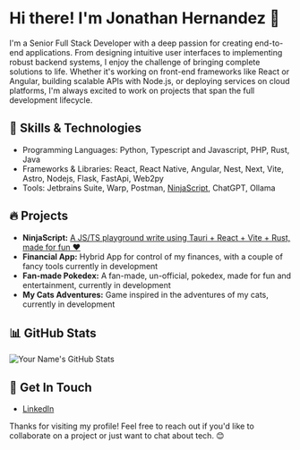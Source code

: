 # Hi there! I'm Jonathan Hernandez 👋

I'm a Senior Full Stack Developer with a deep passion for creating end-to-end applications. 
From designing intuitive user interfaces to implementing robust backend systems, I enjoy the challenge of bringing complete solutions to life. 
Whether it's working on front-end frameworks like React or Angular, building scalable APIs with Node.js, or deploying services on cloud platforms, 
I'm always excited to work on projects that span the full development lifecycle.

## 🚀 Skills & Technologies
- Programming Languages: Python, Typescript and Javascript, PHP, Rust, Java
- Frameworks & Libraries: React, React Native, Angular, Nest, Next, Vite, Astro, Nodejs, Flask, FastApi, Web2py
- Tools: Jetbrains Suite, Warp, Postman, [NinjaScript](https://github.com/kmikzjh/ninja-script), ChatGPT, Ollama

## 🔥 Projects
- **NinjaScript:** [A JS/TS playground write using Tauri + React + Vite + Rust, made for fun ❤️ ](https://github.com/kmikzjh/ninja-script)
- **Financial App:** Hybrid App for control of my finances, with a couple of fancy tools currently in development
- **Fan-made Pokedex:** A fan-made, un-official, pokedex, made for fun and entertainment, currently in development
- **My Cats Adventures:** Game inspired in the adventures of my cats, currently in development

## 📊 GitHub Stats
![Your Name's GitHub Stats](https://github-readme-stats.vercel.app/api?username=kmikzjh&show_icons=true)

## 💬 Get In Touch
- [LinkedIn](https://www.linkedin.com/in/jonathan-hernandez-318b0224/)

Thanks for visiting my profile! Feel free to reach out if you'd like to collaborate on a project or just want to chat about tech. 😊
